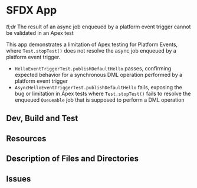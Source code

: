 # SFDX App

_tl;dr_ The result of an async job enqueued by a platform event trigger
cannot be validated in an Apex test

This app demonstrates a limitation of Apex testing for Platform Events,
where `Test.stopTest()` does not resolve the async job enqueued
by a platform event trigger.

* `HelloEventTriggerTest.publishDefaultHello` passes, confirming
  expected behavior for a synchronous DML operation performed
  by a platform event trigger
* `AsyncHelloEventTriggerTest.publishDefaultHello` fails, exposing
  the bug or limitation in Apex tests where `Test.stopTest()` fails to resolve
  the enqueued `Queueable` job that is supposed to perform a DML operation

## Dev, Build and Test


## Resources


## Description of Files and Directories


## Issues


